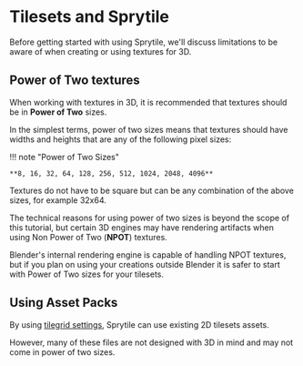 # Tilesets and Sprytile

Before getting started with using Sprytile, we'll discuss limitations to be aware of when creating or using textures for 3D.

## Power of Two textures

When working with textures in 3D, it is recommended that textures should be in **Power of Two** sizes.

In the simplest terms, power of two sizes means that textures should have widths and heights that are any of the following pixel sizes:

!!! note "Power of Two Sizes"

	**8, 16, 32, 64, 128, 256, 512, 1024, 2048, 4096**

Textures do not have to be square but can be any combination of the above sizes, for example 32x64.

The technical reasons for using power of two sizes is beyond the scope of this tutorial, but certain 3D engines may have rendering artifacts when using Non Power of Two (**NPOT**) textures.

Blender's internal rendering engine is capable of handling NPOT textures, but if you plan on using your creations outside Blender it is safer to start with Power of Two sizes for your tilesets.

## Using Asset Packs

By using [tilegrid settings](../advanced-features#additional-tile-grid-settings), Sprytile can use existing 2D tilesets assets.

However, many of these files are not designed with 3D in mind and may not come in power of two sizes.

